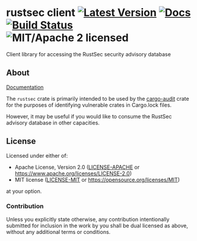 # rustsec client [![Latest Version][crate-image]][crate-link] [![Docs][docs-image]][docs-link] [![Build Status][build-image]][build-link] ![MIT/Apache 2 licensed][license-image]

[crate-image]: https://img.shields.io/crates/v/rustsec.svg
[crate-link]: https://crates.io/crates/rustsec
[docs-image]: https://docs.rs/rustsec/badge.svg
[docs-link]: https://docs.rs/rustsec/
[build-image]: https://travis-ci.org/RustSec/rustsec-client.svg?branch=master
[build-link]: https://travis-ci.org/RustSec/rustsec-client
[license-image]: https://img.shields.io/badge/license-MIT%2FApache2-blue.svg

Client library for accessing the RustSec security advisory database

## About

[Documentation]

The `rustsec` crate is primarily intended to be used by the [cargo-audit] crate for
the purposes of identifying vulnerable crates in Cargo.lock files.

However, it may be useful if you would like to consume the RustSec advisory
database in other capacities.

[Documentation]: https://docs.rs/rustsec/
[cargo-audit]: https://github.com/rustsec/cargo-audit

## License

Licensed under either of:

 * Apache License, Version 2.0 ([LICENSE-APACHE] or https://www.apache.org/licenses/LICENSE-2.0)
 * MIT license ([LICENSE-MIT] or https://opensource.org/licenses/MIT)

at your option.

[LICENSE-APACHE]: https://github.com/RustSec/rustsec-client/blob/master/LICENSE-APACHE
[LICENSE-MIT]: https://github.com/RustSec/rustsec-client/blob/master/LICENSE-MIT

### Contribution

Unless you explicitly state otherwise, any contribution intentionally submitted
for inclusion in the work by you shall be dual licensed as above, without any
additional terms or conditions.
